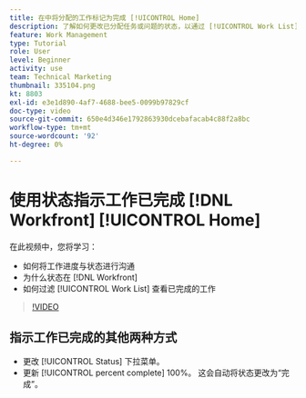 ```yaml
---
title: 在中将分配的工作标记为完成 [!UICONTROL Home]
description: 了解如何更改已分配任务或问题的状态，以通过 [!UICONTROL Work List]. 然后，过滤列表以仅查看已完成的工作。
feature: Work Management
type: Tutorial
role: User
level: Beginner
activity: use
team: Technical Marketing
thumbnail: 335104.png
kt: 8803
exl-id: e3e1d890-4af7-4688-bee5-0099b97829cf
doc-type: video
source-git-commit: 650e4d346e1792863930dcebafacab4c88f2a8bc
workflow-type: tm+mt
source-wordcount: '92'
ht-degree: 0%

---
```


# 使用状态指示工作已完成 [!DNL Workfront] [!UICONTROL Home]

在此视频中，您将学习：

* 如何将工作进度与状态进行沟通
* 为什么状态在 [!DNL  Workfront]
* 如何过滤 [!UICONTROL Work List] 查看已完成的工作

>[!VIDEO](https://video.tv.adobe.com/v/335104/?quality=12&learn=on)


## 指示工作已完成的其他两种方式

* 更改 [!UICONTROL Status] 下拉菜单。
* 更新 [!UICONTROL percent complete] 100%。 这会自动将状态更改为“完成”。

<!---
learn more URLs
--->
